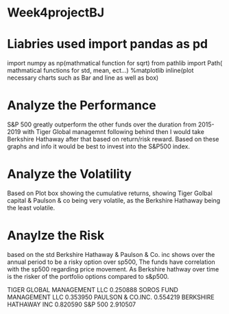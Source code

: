 # Week4projectBJ

# Liabries used import pandas as pd

import numpy as np(mathmatical function for sqrt)
from pathlib import Path( mathmatical functions for std, mean, ect...)
%matplotlib inline(plot necessary charts such as Bar and line as well as box)

# Analyze the Performance
S&P 500 greatly outperform the other funds over the duration from 2015-2019
with Tiger Global managemnt following behind then I would take Berkshire Hathaway after that
based on return/risk reward. Based on these graphs and info it would be best to invest into the S&P500 index. 

# Analyze the Volatility
Based on Plot box showing the cumulative returns, showing Tiger Golbal capital & Paulson & co being very volatile, as 
the Berkshire Hathaway being the least volatile. 

# Anaylze the Risk
based on the std Berkshire Hathaway & Paulson & Co. inc  shows over the annual period to be a risky option over sp500, The funds have 
correlation with the sp500 regarding price movement. As Berkshire hathway over time is the risker of the portfolio options compared to s&p500.

TIGER GLOBAL MANAGEMENT LLC    0.250888
SOROS FUND MANAGEMENT LLC      0.353950
PAULSON & CO.INC.              0.554219
BERKSHIRE HATHAWAY INC         0.820590
S&P 500                        2.910507


